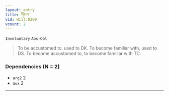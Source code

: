 ```yaml
---
layout: entry
title: གོམས་
vid: Hill:0209
vcount: 2
---
```

`Involuntary` `Abs-Obl`
> To be accustomed to, used to DK\.
 To become familiar with, used to DS\.
 To become accustomed to, to become familiar with TC\.

### Dependencies (N = 2)
* `arg2` 2
* `aux` 2

---

